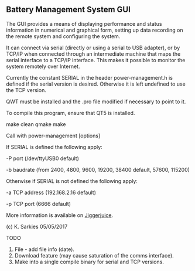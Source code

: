 Battery Management System GUI
-----------------------------

The GUI provides a means of displaying performance and status information in
numerical and graphical form, setting up data recording on the remote system
and configuring the system.

It can connect via serial (directly or using a serial to USB adapter), or by
TCP/IP when connected through an intermediate machine that maps the serial
interface to a TCP/IP interface. This makes it possible to monitor the system
remotely over Internet.

Currently the constant SERIAL in the header power-management.h is defined if
the serial version is desired. Otherwise it is left undefined to use the TCP
version.

QWT must be installed and the .pro file modified if necessary to point to it.

To compile this program, ensure that QT5 is installed.

make clean
qmake
make

Call with power-management [options]

If SERIAL is defined the following apply:

-P   port (/dev/ttyUSB0 default)

-b   baudrate (from 2400, 4800, 9600, 19200, 38400 default, 57600, 115200)

Otherwise if SERIAL is not defined the following apply:

-a   TCP address (192.168.2.16 default)

-p   TCP port (6666 default)

More information is available on [Jiggerjuice](http://www.jiggerjuice.info/electronics/projects/solarbms/solarbms-gui.html).

(c) K. Sarkies 05/05/2017

TODO

1. File - add file info (date).
2. Download feature (may cause saturation of the comms interface).
3. Make into a single compile binary for serial and TCP versions.

